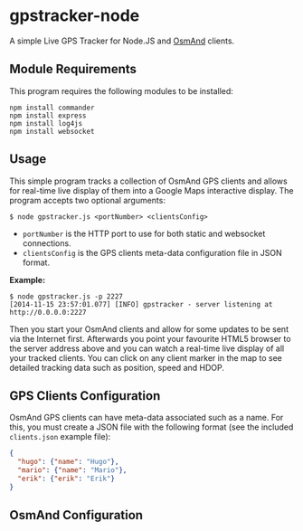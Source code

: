 gpstracker-node
===============

A simple Live GPS Tracker for Node.JS and [OsmAnd](https://play.google.com/store/apps/details?id=net.osmand) clients.

Module Requirements
-------------------

This program requires the following modules to be installed:

```shell
npm install commander
npm install express
npm install log4js
npm install websocket
```

Usage
-----

This simple program tracks a collection of OsmAnd GPS clients and allows for real-time live display of them into a Google Maps interactive display. The program accepts two optional arguments:

```shell
$ node gpstracker.js <portNumber> <clientsConfig>
```

* ```portNumber``` is the HTTP port to use for both static and websocket connections.
* ```clientsConfig``` is the GPS clients meta-data configuration file in JSON format.

**Example:**

```shell
$ node gpstracker.js -p 2227
[2014-11-15 23:57:01.077] [INFO] gpstracker - server listening at http://0.0.0.0:2227
```

Then you start your OsmAnd clients and allow for some updates to be sent via the Internet first. Afterwards you point your favourite HTML5 browser to the server address above and you can watch a real-time live display of all your tracked clients. You can click on any client marker in the map to see detailed tracking data such as position, speed and HDOP.

GPS Clients Configuration
-------------------------

OsmAnd GPS clients can have meta-data associated such as a name. For this, you must create a JSON file with the following format (see the included ```clients.json``` example file):

```json
{
  "hugo": {"name": "Hugo"},
  "mario": {"name": "Mario"},
  "erik": {"erik": "Erik"}
}
```

OsmAnd Configuration
--------------------
